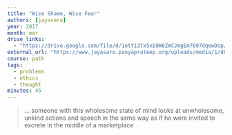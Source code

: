 ```yaml
---
title: "Wise Shame, Wise Fear"
authors: [jayasaro]
year: 2017
month: mar
drive_links:
  - "https://drive.google.com/file/d/1otYi3Tx5xE8W6ZmCJmgEm7697dqewDop/view?usp=drivesdk"
external_url: "https://www.jayasaro.panyaprateep.org/uploads/media/1/dhamma_talks/files/2560/2560.03.05%20Wise%20shame,%20Wise%20fear.mp3"
course: path
tags:
  - problems
  - ethics
  - thought
minutes: 45
---
```


> … someone with this wholesome state of mind looks at unwholesome, unkind actions and speech in the same way as if he were invited to excrete in the middle of a marketplace
